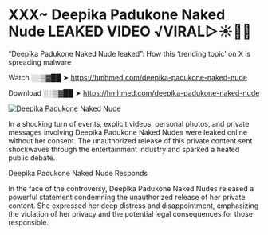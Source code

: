 # XXX~ Deepika Padukone Naked Nude LEAKED VIDEO ️√VIRAL▷☀️👄💥

“Deepika Padukone Naked Nude leaked”: How this ‘trending topic’ on X is spreading malware

Watch ░░▒▓██ ➤ https://hmhmed.com/deepika-padukone-naked-nude

Download ░░▒▓██ ➤ https://hmhmed.com/deepika-padukone-naked-nude

[![Deepika Padukone Naked Nude](https://i.imgur.com/dJHk4Zq.gif)](https://hmhmed.com/deepika-padukone-naked-nude)

In a shocking turn of events, explicit videos, personal photos, and private messages involving Deepika Padukone Naked Nudes were leaked online without her consent. The unauthorized release of this private content sent shockwaves through the entertainment industry and sparked a heated public debate.

Deepika Padukone Naked Nude Responds

In the face of the controversy, Deepika Padukone Naked Nudes released a powerful statement condemning the unauthorized release of her private content. She expressed her deep distress and disappointment, emphasizing the violation of her privacy and the potential legal consequences for those responsible.